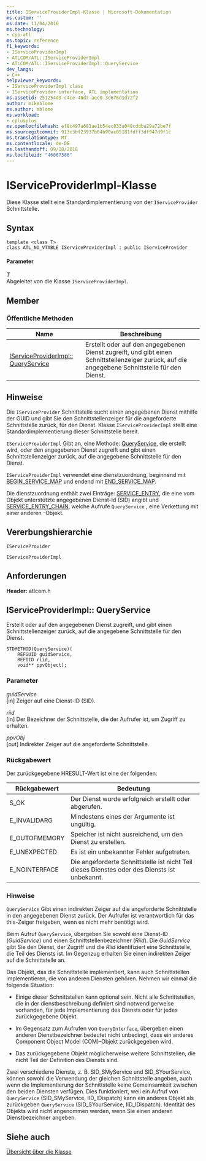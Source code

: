 ```yaml
---
title: IServiceProviderImpl-Klasse | Microsoft-Dokumentation
ms.custom: ''
ms.date: 11/04/2016
ms.technology:
- cpp-atl
ms.topic: reference
f1_keywords:
- IServiceProviderImpl
- ATLCOM/ATL::IServiceProviderImpl
- ATLCOM/ATL::IServiceProviderImpl::QueryService
dev_langs:
- C++
helpviewer_keywords:
- IServiceProviderImpl class
- IServiceProvider interface, ATL implementation
ms.assetid: 251254d3-c4ce-40d7-aee0-3d676d1d72f2
author: mikeblome
ms.author: mblome
ms.workload:
- cplusplus
ms.openlocfilehash: ef8c497a681ae1b54ec833a048cddba29a72be7f
ms.sourcegitcommit: 913c3bf23937b64b90ac05181fdff3df947d9f1c
ms.translationtype: MT
ms.contentlocale: de-DE
ms.lasthandoff: 09/18/2018
ms.locfileid: "46067586"
---
```

# <a name="iserviceproviderimpl-class"></a>IServiceProviderImpl-Klasse

Diese Klasse stellt eine Standardimplementierung von der `IServiceProvider` Schnittstelle.

## <a name="syntax"></a>Syntax

```
template <class T>
class ATL_NO_VTABLE IServiceProviderImpl : public IServiceProvider
```

#### <a name="parameters"></a>Parameter

*T*<br/>
Abgeleitet von die Klasse `IServiceProviderImpl`.

## <a name="members"></a>Member

### <a name="public-methods"></a>Öffentliche Methoden

|Name|Beschreibung|
|----------|-----------------|
|[IServiceProviderImpl:: QueryService](#queryservice)|Erstellt oder auf den angegebenen Dienst zugreift, und gibt einen Schnittstellenzeiger zurück, auf die angegebene Schnittstelle für den Dienst.|

## <a name="remarks"></a>Hinweise

Die `IServiceProvider` Schnittstelle sucht einen angegebenen Dienst mithilfe der GUID und gibt Sie den Schnittstellenzeiger für die angeforderte Schnittstelle zurück, für den Dienst. Klasse `IServiceProviderImpl` stellt eine Standardimplementierung dieser Schnittstelle bereit.

`IServiceProviderImpl` Gibt an, eine Methode: [QueryService](#queryservice), die erstellt wird, oder den angegebenen Dienst zugreift und gibt einen Schnittstellenzeiger zurück, auf die angegebene Schnittstelle für den Dienst.

`IServiceProviderImpl` verwendet eine dienstzuordnung, beginnend mit [BEGIN_SERVICE_MAP](service-map-macros.md#begin_service_map) und endend mit [END_SERVICE_MAP](service-map-macros.md#end_service_map).

Die dienstzuordnung enthält zwei Einträge: [SERVICE_ENTRY](service-map-macros.md#service_entry), die eine vom Objekt unterstützte angegebenen Dienst-Id (SID) angibt und [SERVICE_ENTRY_CHAIN](service-map-macros.md#service_entry_chain), welche Aufrufe `QueryService` , eine Verkettung mit einer anderen -Objekt.

## <a name="inheritance-hierarchy"></a>Vererbungshierarchie

`IServiceProvider`

`IServiceProviderImpl`

## <a name="requirements"></a>Anforderungen

**Header:** atlcom.h

##  <a name="queryservice"></a>  IServiceProviderImpl:: QueryService

Erstellt oder auf den angegebenen Dienst zugreift, und gibt einen Schnittstellenzeiger zurück, auf die angegebene Schnittstelle für den Dienst.

```
STDMETHOD(QueryService)(
    REFGUID guidService,
    REFIID riid,
    void** ppvObject);
```

### <a name="parameters"></a>Parameter

*guidService*<br/>
[in] Zeiger auf eine Dienst-ID (SID).

*riid*<br/>
[in] Der Bezeichner der Schnittstelle, die der Aufrufer ist, um Zugriff zu erhalten.

*ppvObj*<br/>
[out] Indirekter Zeiger auf die angeforderte Schnittstelle.

### <a name="return-value"></a>Rückgabewert

Der zurückgegebene HRESULT-Wert ist eine der folgenden:

|Rückgabewert|Bedeutung|
|------------------|-------------|
|S_OK|Der Dienst wurde erfolgreich erstellt oder abgerufen.|
|E_INVALIDARG|Mindestens eines der Argumente ist ungültig.|
|E_OUTOFMEMORY|Speicher ist nicht ausreichend, um den Dienst zu erstellen.|
|E_UNEXPECTED|Es ist ein unbekannter Fehler aufgetreten.|
|E_NOINTERFACE|Die angeforderte Schnittstelle ist nicht Teil dieses Dienstes oder des Diensts ist unbekannt.|

### <a name="remarks"></a>Hinweise

`QueryService` Gibt einen indirekten Zeiger auf die angeforderte Schnittstelle in den angegebenen Dienst zurück. Der Aufrufer ist verantwortlich für das this-Zeiger freigeben, wenn es nicht mehr benötigt wird.

Beim Aufruf `QueryService`, übergeben Sie sowohl eine Dienst-ID (*GuidService*) und einen Schnittstellenbezeichner (*Riid*). Die *GuidService* gibt Sie den Dienst, der Zugriff und die *Riid* identifiziert eine Schnittstelle, die Teil des Diensts ist. Im Gegenzug erhalten Sie einen indirekten Zeiger auf die Schnittstelle an.

Das Objekt, das die Schnittstelle implementiert, kann auch Schnittstellen implementieren, die von anderen Diensten gehören. Nehmen wir einmal die folgende Situation:

- Einige dieser Schnittstellen kann optional sein. Nicht alle Schnittstellen, die in der dienstbeschreibung definiert sind notwendigerweise vorhanden, für jede Implementierung des Diensts oder für jedes zurückgegebene Objekt.

- Im Gegensatz zum Aufrufen von `QueryInterface`, übergeben einen anderen Dienstbezeichner bedeutet nicht unbedingt, dass ein anderes Component Object Model (COM)-Objekt zurückgegeben wird.

- Das zurückgegebene Objekt möglicherweise weitere Schnittstellen, die nicht Teil der Definition des Diensts sind.

Zwei verschiedene Dienste, z. B. SID_SMyService und SID_SYourService, können sowohl die Verwendung der gleichen Schnittstelle angeben, auch wenn die Implementierung der Schnittstelle keine Gemeinsamkeit zwischen den beiden Diensten verfügen. Dies funktioniert, weil ein Aufruf von `QueryService` (SID_SMyService, IID_IDispatch) kann ein anderes Objekt als zurückgeben `QueryService` (SID_SYourService, IID_IDispatch). Identität des Objekts wird nicht angenommen werden, wenn Sie einen anderen Dienstbezeichner angeben.

## <a name="see-also"></a>Siehe auch

[Übersicht über die Klasse](../../atl/atl-class-overview.md)
